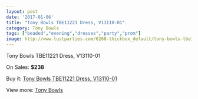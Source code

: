 ```yaml
---
layout: post
date: '2017-01-06'
title: "Tony Bowls TBE11221 Dress, V13110-01"
category: Tony Bowls
tags: ["beaded","evening","dresses","party","prom"]
image: http://www.lustparties.com/6268-thickbox_default/tony-bowls-tbe11221-dress-v13110-01.jpg
---
```

Tony Bowls TBE11221 Dress, V13110-01

On Sales: **$238**
<a href="https://www.lustparties.com/en/tony-bowls/2174-tony-bowls-tbe11221-dress-v13110-01.html"><amp-img layout="responsive" width="600" height="600" src="//www.lustparties.com/6268-thickbox_default/tony-bowls-tbe11221-dress-v13110-01.jpg" alt="Tony Bowls TBE11221 Dress, V13110-01 0" /></a>
<a href="https://www.lustparties.com/en/tony-bowls/2174-tony-bowls-tbe11221-dress-v13110-01.html"><amp-img layout="responsive" width="600" height="600" src="//www.lustparties.com/6269-thickbox_default/tony-bowls-tbe11221-dress-v13110-01.jpg" alt="Tony Bowls TBE11221 Dress, V13110-01 1" /></a>
<a href="https://www.lustparties.com/en/tony-bowls/2174-tony-bowls-tbe11221-dress-v13110-01.html"><amp-img layout="responsive" width="600" height="600" src="//www.lustparties.com/6270-thickbox_default/tony-bowls-tbe11221-dress-v13110-01.jpg" alt="Tony Bowls TBE11221 Dress, V13110-01 2" /></a>

Buy it: [Tony Bowls TBE11221 Dress, V13110-01](https://www.lustparties.com/en/tony-bowls/2174-tony-bowls-tbe11221-dress-v13110-01.html "Tony Bowls TBE11221 Dress, V13110-01")

View more: [Tony Bowls](https://www.lustparties.com/en/5-tony-bowls "Tony Bowls")